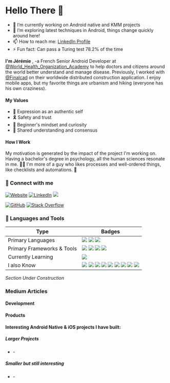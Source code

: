 # Hello There 👋

- 🔭 I’m currently working on Android native and KMM projects
- 🌱 I’m exploring latest techniques in Android, things change quickly around here!
- 📫 How to reach me: [LinkedIn Profile](https://www.linkedin.com/in/jeremie-guillot-freelance-android/)
- ⚡ Fun fact: Can pass a Turing test 78.2% of the time


**I'm Jérémie**
, -a French Senior Android Developer at [@World_Health_Organization_Academy](https://www.who.int/about/who-academy) to help doctors and citizens around the world better understand and manage disease. Previously, I worked with [@Finalcad](https://www.finalcad.com/) on their worldwide distributed construction application.  I enjoy mobile apps, but my favorite things are urbanism and hiking (everyone has his own craziness).

#### My Values
- 🌟  Expression as an authentic self
- 🎗  Safety and trust
- 🍏  Beginner's mindset and curiosity
- 🙌  Shared understanding and consensus

#### How I Work

My motivation is generated by the impact of the project I'm working on. Having a bachelor's degree in psychology, all the human sciences resonate in me. 👨‍⚕️   I'm more of a guy who likes processes and well-ordered things, like checklists and automations. 🦾

### 🤝 Connect with me

[![Website](https://img.shields.io/badge/website-000000?style=for-the-badge&logo=About.me&logoColor=white
)](http://jeremieguillot.com/)
[![LinkedIn](https://img.shields.io/badge/LinkedIn-0077B5?style=for-the-badge&logo=linkedin&logoColor=white)](https://www.linkedin.com/in/jeremie-guillot-freelance-android/)
[![](https://img.shields.io/badge/Twitter-1DA1F2?style=for-the-badge&logo=twitter&logoColor=white)](https://twitter.com/guillot_jeremie)

[![GitHub](https://img.shields.io/badge/GitHub-100000?style=for-the-badge&logo=github&logoColor=white)](https://github.com/JustJerem)
[![Stack Overflow](https://img.shields.io/badge/Stack_Overflow-FE7A16?style=for-the-badge&logo=stack-overflow&logoColor=white)](https://stackoverflow.com/users/12087427/j%c3%a9r%c3%a9mie-guillot)

### 🧠 Languages and Tools

| Type  |  Badges |
|---|---|
| Primary Languages  | ![](https://img.shields.io/badge/Kotlin-0095D5?&style=for-the-badge&logo=kotlin&logoColor=white) ![](https://img.shields.io/badge/Dart-0175C2?style=for-the-badge&logo=dart&logoColor=white)  ![](https://img.shields.io/badge/gradle-02303A?style=for-the-badge&logo=gradle&logoColor=white) |
|  Primary Frameworks & Tools	 | ![](https://img.shields.io/badge/Android-3DDC84?style=for-the-badge&logo=android&logoColor=white) ![](https://img.shields.io/badge/Android_Studio-3DDC84?style=for-the-badge&logo=android-studio&logoColor=white)  ![](https://img.shields.io/badge/IntelliJ_IDEA-000000.svg?style=for-the-badge&logo=intellij-idea&logoColor=white) ![](https://img.shields.io/badge/firebase-ffca28?style=for-the-badge&logo=firebase&logoColor=black)|
| Currently Learning	  | ![](https://img.shields.io/badge/iOS-000000?style=for-the-badge&logo=ios&logoColor=white)  |
| I also Know		  | ![](https://img.shields.io/badge/Python-FFD43B?style=for-the-badge&logo=python&logoColor=blue) ![](https://img.shields.io/badge/Jira-0052CC?style=for-the-badge&logo=Jira&logoColor=white) ![](https://img.shields.io/badge/Notion-000000?style=for-the-badge&logo=notion&logoColor=white)  ![](https://img.shields.io/badge/Figma-F24E1E?style=for-the-badge&logo=figma&logoColor=white) ![](https://img.shields.io/badge/Sketch-FFB387?style=for-the-badge&logo=sketch&logoColor=black)  ![](https://img.shields.io/badge/strapi-2F2E8B?style=for-the-badge&logo=strapi&logoColor=white) ![](https://img.shields.io/badge/Appwrite-F02E65?style=for-the-badge&logo=Appwrite&logoColor=black) ![](https://img.shields.io/badge/JWT-000000?style=for-the-badge&logo=JSON%20web%20tokens&logoColor=white) ![](https://img.shields.io/badge/Postman-FF6C37?style=for-the-badge&logo=Postman&logoColor=white) |


_Section Under Construction_
### Medium Articles
#### Development

#### Products

#### Interesting Android Native & iOS projects I have built:
##### Larger Projects
- []() - 

##### Smaller but still interesting
- []() - 
